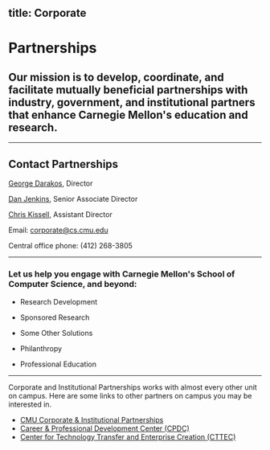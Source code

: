 title: Corporate
---
# Partnerships

## Our mission is to develop, coordinate, and facilitate mutually beneficial partnerships with industry, government, and institutional partners that enhance Carnegie Mellon's education and research.

***

## Contact Partnerships

[George Darakos](directory/george_darakos), Director

[Dan Jenkins](directory/daniel_jenkins), Senior Associate Director

[Chris Kissell](directory/christopher_kissell), Assistant Director

Email: [corporate@cs.cmu.edu](mailto:corporate@cs.cmu.edu)

Central office phone: (412) 268-3805

***

### Let us help you engage with Carnegie Mellon's School of Computer Science, and beyond:

 * Research Development

 * Sponsored Research

 * Some Other Solutions

 * Philanthropy

 * Professional Education

***

Corporate and Institutional Partnerships works with almost every other unit on campus. Here are some links to other partners on campus you may be interested in.

 * [CMU Corporate & Institutional Partnerships](https://www.cmu.edu/corporate/)
 * [Career & Professional Development Center (CPDC)](https://www.cmu.edu/career/)
 * [Center for Technology Transfer and Enterprise Creation (CTTEC)](http://www.cmu.edu/cttec/)

<style>
.content-body a {
  text-decoration: underline;
  color: #900;
}

.content-body img {
  width: 100%
}

.content-title a {
  transition: color .3s ease;
}

.content-title a:hover{
  text-decoration: none;
}

.content-meta {
  margin-top: .5em;
  margin-bottom: 0;
}

.content-body h1 {
  font-weight: bold;
  margin: -2rem -1.5rem 1rem -1.5rem;
  padding: 3rem 1.5rem 1.5rem 1.5rem;
}

.content-body input {
  margin-bottom: 1rem;
}

.content-body table {
  width: 100%;
  border: 1px solid #000;
  margin-bottom: 1rem;
}

.tbl td {
  padding: 0.5rem;
  border: 1px solid #000;
}

.tbl tr:nth-child(2n + 1) {
  background: #efefef;
}
</style>